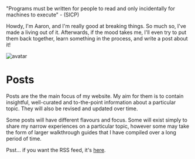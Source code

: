 "Programs must be written for people to read and only incidentally for machines
to execute" - (SICP)

Howdy, I'm Aaron, and I'm really good at breaking things. So much so, I've made a living out of it. Afterwards, if the mood takes me, I'll even try to put them back together, learn something in the process, and write a post about it!

![avatar](https://avatars1.githubusercontent.com/u/29888436?s=460&u=03df457371669048031a735802c33b93d07a1f10&v=4)

# Posts

Posts are the the main focus of my website. My aim for them is to contain insightful, well-curated and to-the-point information about a particular topic. They will also be revised and updated over time.

Some posts will have different flavours and focus. Some will exist simply to  share my narrow experiences on a particular topic, however some may take the form of larger walkthrough guides that I have compiled over a long period of time.

Psst... if you want the RSS feed, it's [here](https://aaronpkelly.github.io/feed.xml).